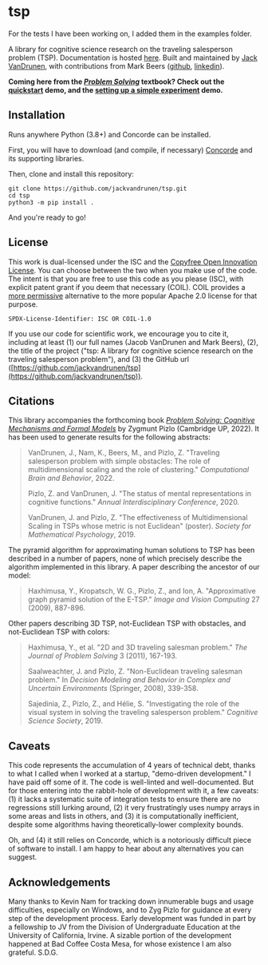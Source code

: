 # tsp

For the tests I have been working on, I added them in the examples folder.




A library for cognitive science research on the traveling salesperson problem (TSP). Documentation
is hosted [here](https://jackv.co/tsp/tsp.html). Built and maintained by
[Jack VanDrunen](https://jackv.co/),
with contributions from Mark Beers
([github](https://github.com/mabeers-arco),
[linkedin](https://www.linkedin.com/in/mark-beers-3a90a614a/)).

**Coming here from the [*Problem Solving*](https://www.cambridge.org/core/books/abs/problem-solving/problem-solving/105FC98CEBE3FA277CD43AC34EECBC1B)
textbook? Check out the [quickstart](examples/quickstart.ipynb) demo, and the
[setting up a simple experiment](examples/experiment_demo.ipynb) demo.**

## Installation

Runs anywhere Python (3.8+) and Concorde can be installed.

First, you will have to download (and compile, if necessary)
[Concorde](https://www.math.uwaterloo.ca/tsp/concorde.html) and its supporting libraries.

Then, clone and install this repository:

```
git clone https://github.com/jackvandrunen/tsp.git
cd tsp
python3 -m pip install .
```

And you're ready to go!

## License

This work is dual-licensed under the ISC and the
[Copyfree Open Innovation License](https://coil.apotheon.org/about/). You can choose between the
two when you make use of the code. The intent is that you are free to use this code as you please
(ISC), with explicit patent grant if you deem that necessary (COIL). COIL provides a
[more permissive](https://copyfree.org/) alternative to the more popular Apache 2.0 license for
that purpose.

`SPDX-License-Identifier: ISC OR COIL-1.0`

If you use our code for scientific work, we encourage you to cite it, including at least (1) our
full names (Jacob VanDrunen and Mark Beers), (2), the title of the project ("tsp: A library
for cognitive science research on the traveling salesperson problem"), and (3) the GitHub url
([https://github.com/jackvandrunen/tsp](https://github.com/jackvandrunen/tsp)).

## Citations

This library accompanies the forthcoming book
[*Problem Solving: Cognitive Mechanisms and Formal Models*](https://www.cambridge.org/core/books/abs/problem-solving/problem-solving/105FC98CEBE3FA277CD43AC34EECBC1B)
by Zygmunt Pizlo (Cambridge UP, 2022). It has been used to generate results for the following
abstracts:

> VanDrunen, J., Nam, K., Beers, M., and Pizlo, Z. "Traveling salesperson problem with simple
> obstacles: The role of multidimensional scaling and the role of clustering."
> *Computational Brain and Behavior*, 2022.
> 
> Pizlo, Z. and VanDrunen, J. "The status of mental representations in cognitive functions."
> *Annual Interdisciplinary Conference*, 2020.
> 
> VanDrunen, J. and Pizlo, Z. "The effectiveness of Multidimensional Scaling in TSPs whose metric
> is not Euclidean" (poster). *Society for Mathematical Psychology*, 2019.

The pyramid algorithm for approximating human solutions to TSP has been described in a number of
papers, none of which precisely describe the algorithm implemented in this library. A paper
describing the ancestor of our model:

> Haxhimusa, Y., Kropatsch, W. G., Pizlo, Z., and Ion, A. "Approximative graph pyramid solution of
> the E-TSP." *Image and Vision Computing* 27 (2009), 887-896.

Other papers describing 3D TSP, not-Euclidean TSP with obstacles, and not-Euclidean TSP with colors:

> Haxhimusa, Y., et al. "2D and 3D traveling salesman problem." *The Journal of Problem Solving* 3
> (2011), 167-193.
> 
> Saalweachter, J. and Pizlo, Z. "Non-Euclidean traveling salesman problem." In *Decision Modeling
> and Behavior in Complex and Uncertain Environments* (Springer, 2008), 339-358.
> 
> Sajedinia, Z., Pizlo, Z., and H&eacute;lie, S. "Investigating the role of the visual system in
> solving the traveling salesperson problem." *Cognitive Science Society*, 2019.

## Caveats

This code represents the accumulation of 4 years of technical debt, thanks to what I called when I
worked at a startup, "demo-driven development." I have paid off some of it. The code is well-linted
and well-documented. But for those entering into the rabbit-hole of development with it, a few
caveats: (1) it lacks a systematic suite of integration tests to ensure there are no regressions
still lurking around, (2) it very frustratingly uses numpy arrays in some areas and lists in others,
and (3) it is computationally inefficient, despite some algorithms having theoretically-lower
complexity bounds.

Oh, and (4) it still relies on Concorde, which is a notoriously difficult piece of software to
install. I am happy to hear about any alternatives you can suggest.

## Acknowledgements

Many thanks to Kevin Nam for tracking down innumerable bugs and usage difficulties, especially on
Windows, and to Zyg Pizlo for guidance at every step of the development process. Early development
was funded in part by a fellowship to JV from the Division of Undergraduate Education at the
University of California, Irvine. A sizable portion of the development happened at Bad Coffee
Costa Mesa, for whose existence I am also grateful. S.D.G.
